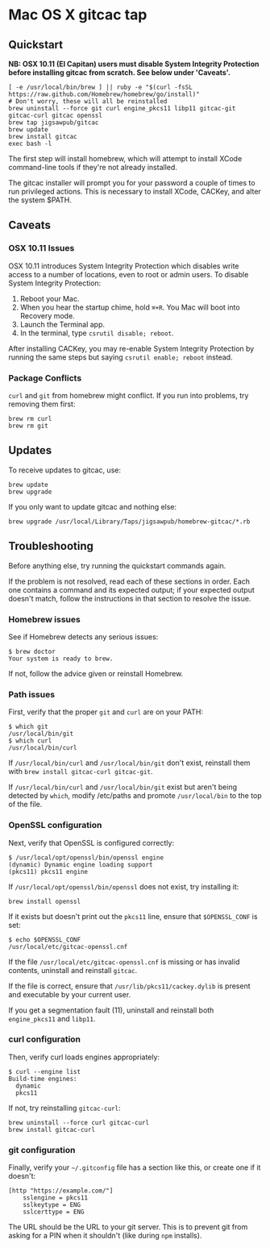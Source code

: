 Mac OS X gitcac tap
===================

Quickstart
----------

**NB: OSX 10.11 (El Capitan) users must disable System Integrity Protection
before installing gitcac from scratch. See below under 'Caveats'.**

    [ -e /usr/local/bin/brew ] || ruby -e "$(curl -fsSL https://raw.github.com/Homebrew/homebrew/go/install)"
    # Don't worry, these will all be reinstalled
    brew uninstall --force git curl engine_pkcs11 libp11 gitcac-git gitcac-curl gitcac openssl
    brew tap jigsawpub/gitcac
    brew update
    brew install gitcac
    exec bash -l

The first step will install homebrew, which will attempt to install XCode
command-line tools if they're not already installed.

The gitcac installer will prompt you for your password a couple of times to run
privileged actions. This is necessary to install XCode, CACKey, and alter the
system $PATH.

Caveats
-------

### OSX 10.11 Issues

OSX 10.11 introduces System Integrity Protection which disables write access to a number of locations,
even to root or admin users. To disable System Integrity Protection:

1. Reboot your Mac.
1. When you hear the startup chime, hold `⌘+R`. You Mac will boot into Recovery mode.
1. Launch the Terminal app.
1. In the terminal, type `csrutil disable; reboot`.

After installing CACKey, you may re-enable System Integrity Protection by running the same steps
but saying `csrutil enable; reboot` instead.

### Package Conflicts

`curl` and `git` from homebrew might conflict. If you run into problems, try removing them first:

    brew rm curl
    brew rm git

Updates
-------

To receive updates to gitcac, use:

    brew update
    brew upgrade

If you only want to update gitcac and nothing else:

    brew upgrade /usr/local/Library/Taps/jigsawpub/homebrew-gitcac/*.rb

Troubleshooting
---------------

Before anything else, try running the quickstart commands again.

If the problem is not resolved, read each of these sections in order. Each one
contains a command and its expected output; if your expected output doesn't
match, follow the instructions in that section to resolve the issue.

### Homebrew issues

See if Homebrew detects any serious issues:

    $ brew doctor
    Your system is ready to brew.

If not, follow the advice given or reinstall Homebrew.

### Path issues

First, verify that the proper `git` and `curl` are on your PATH:

    $ which git
    /usr/local/bin/git
    $ which curl
    /usr/local/bin/curl

If `/usr/local/bin/curl` and `/usr/local/bin/git` don't exist, reinstall them
with `brew install gitcac-curl gitcac-git`.

If `/usr/local/bin/curl` and `/usr/local/bin/git` exist but aren't being
detected by `which`, modify /etc/paths and promote `/usr/local/bin` to the top
of the file.

### OpenSSL configuration

Next, verify that OpenSSL is configured correctly:

    $ /usr/local/opt/openssl/bin/openssl engine
    (dynamic) Dynamic engine loading support
    (pkcs11) pkcs11 engine

If `/usr/local/opt/openssl/bin/openssl` does not exist, try installing it:

    brew install openssl

If it exists but doesn't print out the `pkcs11` line, ensure that
`$OPENSSL_CONF` is set:

    $ echo $OPENSSL_CONF
    /usr/local/etc/gitcac-openssl.cnf

If the file `/usr/local/etc/gitcac-openssl.cnf` is missing or has invalid
contents, uninstall and reinstall `gitcac`.

If the file is correct, ensure that `/usr/lib/pkcs11/cackey.dylib` is present
and executable by your current user.

If you get a segmentation fault (11), uninstall and reinstall both
`engine_pkcs11` and `libp11`.

### curl configuration

Then, verify curl loads engines appropriately:

    $ curl --engine list
    Build-time engines:
      dynamic
      pkcs11

If not, try reinstalling `gitcac-curl`:

    brew uninstall --force curl gitcac-curl
    brew install gitcac-curl

### git configuration

Finally, verify your `~/.gitconfig` file has a section like this, or create one
if it doesn't:

    [http "https://example.com/"]
        sslengine = pkcs11
        sslkeytype = ENG
        sslcerttype = ENG

The URL should be the URL to your git server. This is to prevent git from
asking for a PIN when it shouldn't (like during `npm` installs).